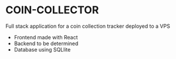 # COIN-COLLECTOR

Full stack application for a coin collection tracker deployed to a VPS

- Frontend made with React
- Backend to be determined
- Database using SQLlite
